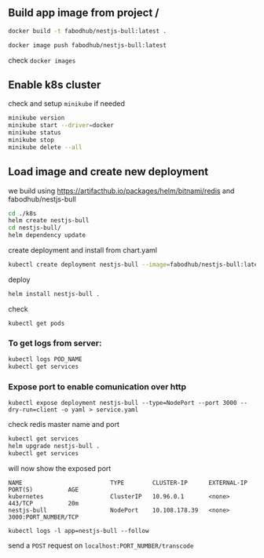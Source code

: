 ## Build app image from project /


```bash
docker build -t fabodhub/nestjs-bull:latest .
```

```bash
docker image push fabodhub/nestjs-bull:latest
```

check `docker images`

## Enable k8s cluster

check and setup `minikube` if needed

```bash
minikube version
minikube start --driver=docker
minikube status
minikube stop
minikube delete --all
```

## Load image and create new deployment
we build using https://artifacthub.io/packages/helm/bitnami/redis and fabodhub/nestjs-bull

```bash
cd ./k8s
helm create nestjs-bull
cd nestjs-bull/
helm dependency update
```

create deployment and install from chart.yaml

```bash
kubectl create deployment nestjs-bull --image=fabodhub/nestjs-bull:latest --port 3000 --dry-run=client -o yaml > deployment.yaml
```

deploy

```bash
helm install nestjs-bull .
```

check

`kubectl get pods`

### To get logs from server:

```bash
kubectl logs POD_NAME
kubectl get services
```

### Expose port to enable comunication over http

`kubectl expose deployment nestjs-bull --type=NodePort --port 3000 --dry-run=client -o yaml > service.yaml`

check redis master name and port

```bash
kubectl get services
helm upgrade nestjs-bull .
kubectl get services
```

will now show the exposed port

```
NAME                         TYPE        CLUSTER-IP      EXTERNAL-IP   PORT(S)          AGE
kubernetes                   ClusterIP   10.96.0.1       <none>        443/TCP          20m
nestjs-bull                  NodePort    10.108.178.39   <none>        3000:PORT_NUMBER/TCP
```

`kubectl logs -l app=nestjs-bull --follow`

send a `POST` request on `localhost:PORT_NUMBER/transcode`
